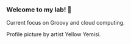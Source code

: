 ### Welcome to my lab! :wave:

Current focus on Groovy and cloud computing.

Profile picture by artist Yellow Yemisi.
